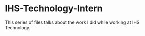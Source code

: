 # IHS-Technology-Intern
This series of files talks about the work I did while working at IHS Technology.
